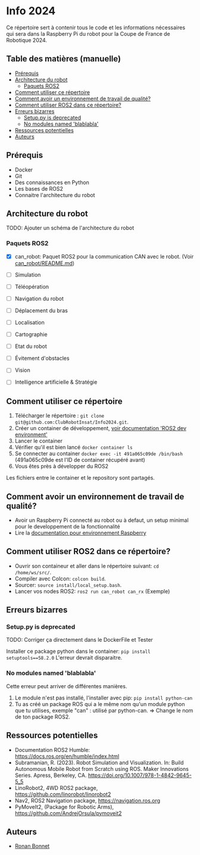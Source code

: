 # Info 2024

Ce répertoire sert à contenir tous le code et les informations nécessaires qui sera dans la Raspberry Pi du robot pour la Coupe de France de Robotique 2024.

## Table des matières (manuelle)

- [Prérequis](#prérequis)
- [Architecture du robot](#architecture-du-robot)
  - [Paquets ROS2](#paquets-ros2)
- [Comment utiliser ce répertoire](#comment-utiliser-ce-répertoire)
- [Comment avoir un environnement de travail de qualité?](#comment-avoir-un-environnement-de-travail-de-qualité)
- [Comment utiliser ROS2 dans ce répertoire?](#comment-utiliser-ros2-dans-ce-répertoire)
- [Erreurs bizarres](#erreurs-bizarres)
  - [Setup.py is deprecated](#setuppy-is-deprecated)
  - [No modules named 'blablabla'](#no-modules-named-blablabla)
- [Ressources potentielles](#ressources-potentielles)
- [Auteurs](#auteurs)

## Prérequis

- Docker
- Git
- Des connaissances en Python
- Les bases de ROS2
- Connaitre l'architecture du robot

## Architecture du robot

TODO: Ajouter un schéma de l'architecture du robot

### Paquets ROS2

- [x] can_robot: Paquet ROS2 pour la communication CAN avec le robot. (Voir [can_robot/README.md](src/can_robot/README.md))
- [ ] Simulation
- [ ] Téléopération
- [ ] Navigation du robot
- [ ] Déplacement du bras
- [ ] Localisation
- [ ] Cartographie
- [ ] Etat du robot
- [ ] Évitement d'obstacles
- [ ] Vision
- [ ] Intelligence artificielle & Stratégie


## Comment utiliser ce répertoire

1. Télécharger le répertoire : `git clone git@github.com:ClubRobotInsat/Info2024.git`.
2. Créer un container de développement,  [voir documentation 'ROS2 dev environment'](https://clubrobotinsat.github.io/doc/informatique/mise_en_place/ros2_dev_container_setup.html)
3. Lancer le container
4. Vérifier qu'il est bien lancé `docker container ls`
5. Se connecter au container `docker exec -it 491a065c09de /bin/bash` (491a065c09de est l'ID de container récupéré avant)
6. Vous êtes près à développer du ROS2

Les fichiers entre le container et le repository sont partagés.

## Comment avoir un environnement de travail de qualité?

- Avoir un Raspberry Pi connecté au robot ou à defaut, un setup minimal pour le developpement de la fonctionnalité
- Lire la [documentation pour environnement Raspberry](docs/environnement_raspi.md)

## Comment utiliser ROS2 dans ce répertoire?

- Ouvrir son containeur et aller dans le répertoire suivant: `cd /home/ws/src/`.
- Compiler avec Colcon: `colcon build`.
- Sourcer: `source install/local_setup.bash`.
- Lancer vos nodes ROS2: `ros2 run can_robot can_rx` (Exemple)

## Erreurs bizarres

### Setup.py is deprecated

TODO: Corriger ça directement dans le DockerFile et Tester

Installer ce package python dans le container: `pip install setuptools==58.2.0`
L'erreur devrait disparaitre. 

### No modules named 'blablabla'

Cette erreur peut arriver de différentes manières.

1. Le module n'est pas installé, l'installer avec pip: `pip install python-can`
2. Tu as créé un package ROS qui a le même nom qu'un module python que tu utilises, exemple "can" : utilisé par python-can. => Change le nom de ton package ROS2.


## Ressources potentielles

- Documentation ROS2 Humble: https://docs.ros.org/en/humble/index.html
- Subramanian, R. (2023). Robot Simulation and Visualization. In: Build Autonomous Mobile Robot from Scratch using ROS. Maker Innovations Series. Apress, Berkeley, CA. https://doi.org/10.1007/978-1-4842-9645-5_5
- LinoRobot2, 4WD ROS2 package, https://github.com/linorobot/linorobot2
- Nav2, ROS2 Navigation package, https://navigation.ros.org
- PyMoveIt2, (Package for Robotic Arms), https://github.com/AndrejOrsula/pymoveit2

## Auteurs

- [Ronan Bonnet](https://github.com/BloodFutur)